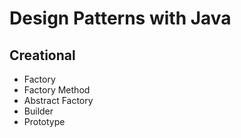 # Design Patterns with Java
## Creational
- Factory
- Factory Method
- Abstract Factory
- Builder
- Prototype